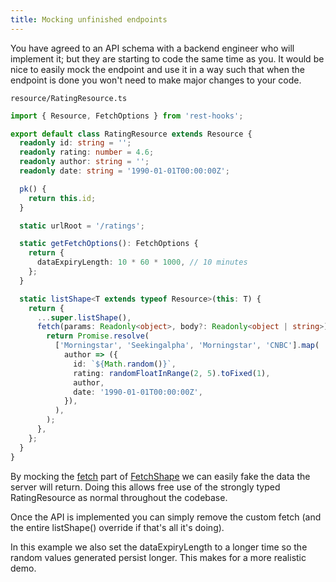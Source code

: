 ```yaml
---
title: Mocking unfinished endpoints
---
```


You have agreed to an API schema with a backend engineer who will implement it;
but they are starting to code the same time as you. It would be nice to easily
mock the endpoint and use it in a way such that when the endpoint is done
you won't need to make major changes to your code.

`resource/RatingResource.ts`

```typescript
import { Resource, FetchOptions } from 'rest-hooks';

export default class RatingResource extends Resource {
  readonly id: string = '';
  readonly rating: number = 4.6;
  readonly author: string = '';
  readonly date: string = '1990-01-01T00:00:00Z';

  pk() {
    return this.id;
  }

  static urlRoot = '/ratings';

  static getFetchOptions(): FetchOptions {
    return {
      dataExpiryLength: 10 * 60 * 1000, // 10 minutes
    };
  }

  static listShape<T extends typeof Resource>(this: T) {
    return {
      ...super.listShape(),
      fetch(params: Readonly<object>, body?: Readonly<object | string>) {
        return Promise.resolve(
          ['Morningstar', 'Seekingalpha', 'Morningstar', 'CNBC'].map(
            author => ({
              id: `${Math.random()}`,
              rating: randomFloatInRange(2, 5).toFixed(1),
              author,
              date: '1990-01-01T00:00:00Z',
            }),
          ),
        );
      },
    };
  }
}
```

By mocking the [fetch](../api/FetchShape.md#fetchurl-string-body-payload-promiseany) part of
[FetchShape](../api/FetchShape.md) we can easily fake the data the server will return. Doing
this allows free use of the strongly typed RatingResource as normal throughout the codebase.

Once the API is implemented you can simply remove the custom fetch (and the entire listShape()
override if that's all it's doing).

In this example we also set the dataExpiryLength to a longer time so the random values generated
persist longer. This makes for a more realistic demo.
